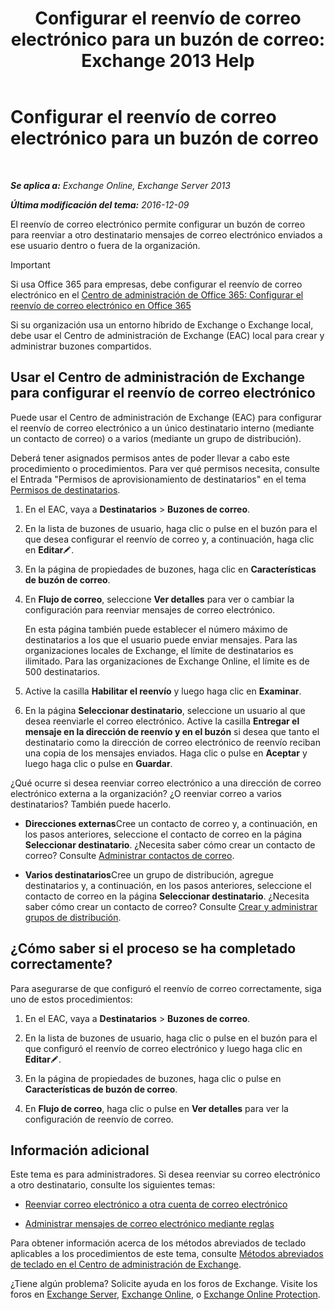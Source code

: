 ﻿---
title: 'Configurar el reenvío de correo electrónico para un buzón de correo: Exchange 2013 Help'
TOCTitle: Configurar el reenvío de correo electrónico para un buzón de correo
ms:assetid: c7a7afaf-577e-49d6-8cee-bb4c4a5d570b
ms:mtpsurl: https://technet.microsoft.com/es-es/library/Dd351134(v=EXCHG.150)
ms:contentKeyID: 50556882
ms.date: 04/23/2018
mtps_version: v=EXCHG.150
ms.translationtype: HT
---

# Configurar el reenvío de correo electrónico para un buzón de correo

 

_**Se aplica a:** Exchange Online, Exchange Server 2013_

_**Última modificación del tema:** 2016-12-09_

El reenvío de correo electrónico permite configurar un buzón de correo para reenviar a otro destinatario mensajes de correo electrónico enviados a ese usuario dentro o fuera de la organización.


> [!IMPORTANT]
> Si usa Office 365 para empresas, debe configurar el reenvío de correo electrónico en el <A href="https://go.microsoft.com/fwlink/p/?linkid=834774">Centro de administración de Office 365: Configurar el reenvío de correo electrónico en Office 365</A>



Si su organización usa un entorno híbrido de Exchange o Exchange local, debe usar el Centro de administración de Exchange (EAC) local para crear y administrar buzones compartidos.

## Usar el Centro de administración de Exchange para configurar el reenvío de correo electrónico

Puede usar el Centro de administración de Exchange (EAC) para configurar el reenvío de correo electrónico a un único destinatario interno (mediante un contacto de correo) o a varios (mediante un grupo de distribución).

Deberá tener asignados permisos antes de poder llevar a cabo este procedimiento o procedimientos. Para ver qué permisos necesita, consulte el Entrada "Permisos de aprovisionamiento de destinatarios" en el tema [Permisos de destinatarios](recipients-permissions-exchange-2013-help.md).

1.  En el EAC, vaya a **Destinatarios** \> **Buzones de correo**.

2.  En la lista de buzones de usuario, haga clic o pulse en el buzón para el que desea configurar el reenvío de correo y, a continuación, haga clic en **Editar**![Icono Editar](images/Bb124582.6f53ccb2-1f13-4c02-bea0-30690e6ea71d(EXCHG.150).gif "Icono Editar").

3.  En la página de propiedades de buzones, haga clic en **Características de buzón de correo**.

4.  En **Flujo de correo**, seleccione **Ver detalles** para ver o cambiar la configuración para reenviar mensajes de correo electrónico.
    
    En esta página también puede establecer el número máximo de destinatarios a los que el usuario puede enviar mensajes. Para las organizaciones locales de Exchange, el límite de destinatarios es ilimitado. Para las organizaciones de Exchange Online, el límite es de 500 destinatarios.

5.  Active la casilla **Habilitar el reenvío** y luego haga clic en **Examinar**.

6.  En la página **Seleccionar destinatario**, seleccione un usuario al que desea reenviarle el correo electrónico. Active la casilla **Entregar el mensaje en la dirección de reenvío y en el buzón** si desea que tanto el destinatario como la dirección de correo electrónico de reenvío reciban una copia de los mensajes enviados. Haga clic o pulse en **Aceptar** y luego haga clic o pulse en **Guardar**.

¿Qué ocurre si desea reenviar correo electrónico a una dirección de correo electrónico externa a la organización? ¿O reenviar correo a varios destinatarios? También puede hacerlo.

  - **Direcciones externas**Cree un contacto de correo y, a continuación, en los pasos anteriores, seleccione el contacto de correo en la página **Seleccionar destinatario**. ¿Necesita saber cómo crear un contacto de correo? Consulte [Administrar contactos de correo](manage-mail-contacts-exchange-2013-help.md).

  - **Varios destinatarios**Cree un grupo de distribución, agregue destinatarios y, a continuación, en los pasos anteriores, seleccione el contacto de correo en la página **Seleccionar destinatario**. ¿Necesita saber cómo crear un contacto de correo? Consulte [Crear y administrar grupos de distribución](create-and-manage-distribution-groups-exchange-2013-help.md).

## ¿Cómo saber si el proceso se ha completado correctamente?

Para asegurarse de que configuró el reenvío de correo correctamente, siga uno de estos procedimientos:

1.  En el EAC, vaya a **Destinatarios** \> **Buzones de correo**.

2.  En la lista de buzones de usuario, haga clic o pulse en el buzón para el que configuró el reenvío de correo electrónico y luego haga clic en **Editar**![Icono Editar](images/Bb124582.6f53ccb2-1f13-4c02-bea0-30690e6ea71d(EXCHG.150).gif "Icono Editar").

3.  En la página de propiedades de buzones, haga clic o pulse en **Características de buzón de correo**.

4.  En **Flujo de correo**, haga clic o pulse en **Ver detalles** para ver la configuración de reenvío de correo.

## Información adicional

Este tema es para administradores. Si desea reenviar su correo electrónico a otro destinatario, consulte los siguientes temas:

  - [Reenviar correo electrónico a otra cuenta de correo electrónico](https://go.microsoft.com/fwlink/p/?linkid=510866)

  - [Administrar mensajes de correo electrónico mediante reglas](https://go.microsoft.com/fwlink/p/?linkid=510869)

Para obtener información acerca de los métodos abreviados de teclado aplicables a los procedimientos de este tema, consulte [Métodos abreviados de teclado en el Centro de administración de Exchange](keyboard-shortcuts-in-the-exchange-admin-center-exchange-online-protection-help.md).

¿Tiene algún problema? Solicite ayuda en los foros de Exchange. Visite los foros en [Exchange Server](https://go.microsoft.com/fwlink/p/?linkid=60612), [Exchange Online](https://go.microsoft.com/fwlink/p/?linkid=267542), o [Exchange Online Protection](https://go.microsoft.com/fwlink/p/?linkid=285351).

